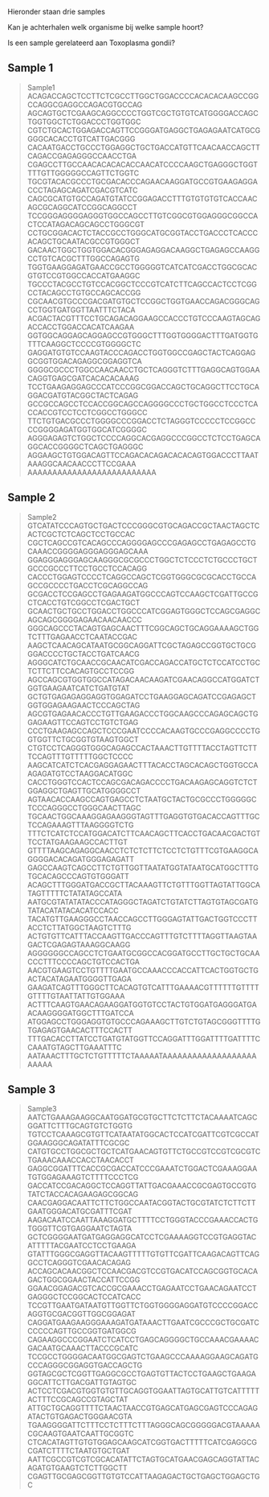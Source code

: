Hieronder staan drie samples

Kan je achterhalen welk organisme bij welke sample hoort?

Is een sample gerelateerd aan Toxoplasma gondii?

## Sample 1
>Sample1
ACAGACCAGCTCCTTCTCGCCTTGGCTGGACCCCACACACAAGCCGGCCAGGCGAGGCCAGACGTGCCAG
AGCAGTGCTCGAAGCAGGCCCCTGGTCGCTGTGTCATGGGGACCAGCTGGTGGCTCTGGACCCTGGTGGC
CGTCTGCACTGGAGACCAGTTCCGGGATGAGGCTGAGAGAATCATGCGGGGCACACCTGTCATTGACGGG
CACAATGACCTGCCCTGGAGGCTGCTGACCATGTTCAACAACCAGCTTCAGACCGAGAGGGCCAACCTGA
CGAGCCTTGCCAACACACACACCAACATCCCCAAGCTGAGGGCTGGTTTTGTTGGGGGCCAGTTCTGGTC
TGCGTACACGCCCTGCGACACCCAGAACAAGGATGCCGTGAAGAGGACCCTAGAGCAGATCGACGTCATC
CAGCGCATGTGCCAGATGTATCCGGAGACCTTTGTGTGTGTCACCAACAGCGCAGGCATCCGGCAGGCCT
TCCGGGAGGGGAGGGTGGCCAGCCTTGTCGGCGTGGAGGGCGGCCACTCCATAGACAGCAGCCTGGGCGT
CCTGCGGACACTCTACCGCCTGGGCATGCGGTACCTGACCCTCACCCACAGCTGCAATACGCCGTGGGCT
GACAACTGGCTGGTGGACACGGGAGAGGACAAGGCTGAGAGCCAAGGCCTGTCACGCTTTGGCCAGAGTG
TGGTGAAGGAGATGAACCGCCTGGGGGTCATCATCGACCTGGCGCACGTGTCCGTGGCCACCATGAAGGC
TGCCCTACGCCTGTCCACGGCTCCCGTCATCTTCAGCCACTCCTCGGCCTACAGCCTGTGCCAGCACCGG
CGCAACGTGCCCGACGATGTGCTCCGGCTGGTGAACCAGACGGGCAGCCTGGTGATGGTTAATTTCTACA
ACGACTACGTTTCCTGCAGACAGGAAGCCACCCTGTCCCAAGTAGCAGACCACCTGGACCACATCAAGAA
GGTGGCAGGAGCAGGAGCCGTGGGCTTTGGTGGGGACTTTGATGGTGTTTCAAGGCTCCCCGTGGGGCTC
GAGGATGTGTCCAAGTACCCAGACCTGGTGGCCGAGCTACTCAGGAGGCGGTGGACAGAGGCGGAGGTCA
GGGGCGCCCTGGCCAACAACCTGCTCAGGGTCTTTGAGGCAGTGGAACAGGTGAGCGATCACACACAAAG
TCCTGAAGAGGAGCCCATCCCGGCGGACCAGCTGCAGGCTTCCTGCAGGACGATGTACGGCTACTCAGAG
GCCGCCAGCCTCCACCGGCAGCCAGGGGCCCTGCTGGCCTCCCTCACCACCGTCCTCCTCGGCCTGGGCC
TTCTGTGACGCCCTGGGGCCCGGACCTCTAGGGTCCCCCTCCGGCCCCGGGGAGATGGTGGCATCGGGGC
AGGGAGAGTCTGGCTCCCCAGGCACGAGGCCCGGCCTCTCCTGAGCAGGCACCGGGGCTCAGCTGAGGGC
AGGAAGCTGTGGACAGTTCCAGACACAGACACACAGTGGACCCTTAATAAAGGCAACAACCCTTCCGAAA
AAAAAAAAAAAAAAAAAAAAAAAAAA

## Sample 2
>Sample2
GTCATATCCCAGTGCTGACTCCCGGGCGTGCAGACCGCTAACTAGCTCACTCGCTCTCAGCTCCTGCCAC
CGCTCAGCCGTCACAGCCCAGGGGAGCCCGAGAGCCTGAGAGCCTGCAAACCGGGGAGGGAGGGAGCAAA
GGAGGGAGGGAGCAAGGGCGCGCCCTGGCTCTCCCTCTGCCCTGCTGCCCGCCCTTCCTGCCTCCACAGG
CACCCTGGAGTCCCCTCAGGCCAGCTCGGTGGGCGCGCACCTGCCAGCCGCCCCTGACCTCGCAGGCCAG
GCGACCTCCGAGCCTGAGAAGATGGCCCAGTCCAAGCTCGATTGCCGCTCACCTGTCGGCCTCGACTGCT
GCAACTGCTGCCTGGACCTGGCCCATCGGAGTGGGCTCCAGCGAGGCAGCAGCGGGGAGAACAACAACCC
GGGCAGCCCTACAGTGAGCAACTTTCGGCAGCTGCAGGAAAAGCTGGTCTTTGAGAACCTCAATACCGAC
AAGCTCAACAGCATAATGCGGCAGGATTCGCTAGAGCCGGTGCTGCGGGACCCCTGCTACCTGATCAACG
AGGGCATCTGCAACCGCAACATCGACCAGACCATGCTCTCCATCCTGCTCTTCTTCCACAGTGCCTCCGG
AGCCAGCGTGGTGGCCATAGACAACAAGATCGAACAGGCCATGGATCTGGTGAAGAATCATCTGATGTAT
GCTGTGAGAGAGGAGGTGGAGATCCTGAAGGAGCAGATCCGAGAGCTGGTGGAGAAGAACTCCCAGCTAG
AGCGTGAGAACACCCTGTTGAAGACCCTGGCAAGCCCAGAGCAGCTGGAGAAGTTCCAGTCCTGTCTGAG
CCCTGAAGAGCCAGCTCCCGAATCCCCACAAGTGCCCGAGGCCCCTGGTGGTTCTGCGGTGTAAGTGGCT
CTGTCCTCAGGGTGGGCAGAGCCACTAAACTTGTTTTACCTAGTTCTTTCCAGTTTGTTTTTGGCTCCCC
AAGCATCATCTCACGAGGAGAACTTTACACCTAGCACAGCTGGTGCCAAGAGATGTCCTAAGGACATGGC
CACCTGGGTCCACTCCAGCGACAGACCCCTGACAAGAGCAGGTCTCTGGAGGCTGAGTTGCATGGGGCCT
AGTAACACCAAGCCAGTGAGCCTCTAATGCTACTGCGCCCTGGGGGCTCCCAGGGCCTGGGCAACTTAGC
TGCAACTGGCAAAGGAGAAGGGTAGTTTGAGGTGTGACACCAGTTTGCTCCAGAAAGTTTAAGGGGTCTG
TTTCTCATCTCCATGGACATCTTCAACAGCTTCACCTGACAACGACTGTTCCTATGAAGAAGCCACTTGT
GTTTTAAGCAGAGGCAACCTCTCTCTTCTCCTCTGTTTCGTGAAGGCAGGGGACACAGATGGGAGAGATT
GAGCCAAGTCAGCCTTCTGTTGGTTAATATGGTATAATGCATGGCTTTGTGCACAGCCCAGTGTGGGATT
ACAGCTTTGGGATGACCGCTTACAAAGTTCTGTTTGGTTAGTATTGGCATAGTTTTTCTATATAGCCATA
AATGCGTATATATACCCATAGGGCTAGATCTGTATCTTAGTGTAGCGATGTATACATATACACATCCACC
TACATGTTGAAGGGCCTAACCAGCCTTGGGAGTATTGACTGGTCCCTTACCTCTTATGGCTAAGTCTTTG
ACTGTGTTCATTTACCAAGTTGACCCAGTTTGTCTTTTAGGTTAAGTAAGACTCGAGAGTAAAGGCAAGG
AGGGGGGCCAGCCTCTGAATGCGGCCACGGATGCCTTGCTGCTGCAACCCTTTCCCCAGCTGTCCACTGA
AACGTGAAGTCCTGTTTTGAATGCCAAACCCACCATTCACTGGTGCTGACTACATAGAATGGGGTTGAGA
GAAGATCAGTTTGGGCTTCACAGTGTCATTTGAAAACGTTTTTTGTTTTGTTTTGTAATTATTGTGGAAA
ACTTTCAAGTGAACAGAAGGATGGTGTCCTACTGTGGATGAGGGATGAACAAGGGGATGGCTTTGATCCA
ATGGAGCCTGGGAGGTGTGCCCAGAAAGCTTGTCTGTAGCGGGTTTTGTGAGAGTGAACACTTTCCACTT
TTTGACACCTTATCCTGATGTATGGTTCCAGGATTTGGATTTTGATTTTCCAAATGTAGCTTGAAATTTC
AATAAACTTTGCTCTGTTTTTCTAAAAATAAAAAAAAAAAAAAAAAAAAAAAA

## Sample 3
>Sample3
AATCTGAAAGAAGGCAATGGATGCGTGCTTCTCTTCTACAAAATCAGCGGATTCTTTGCAGTGTCTGGTG
TGTCCTCAAAGCGTGTTCATAATATGGCACTCCATCGATTCGTCGCCATGGAAGGGCAGATATTTCGCGC
CATGTGCCTGGCGCTGCTCATGAACAGTGTTCTGCCGTCCGTCGCGTCTGAAACAAACCACCTAACACCT
GAGGCGGATTTCACCGCGACCATCCCGAAATCTGGACTCGAAAGGAATGTGGAGAAAGTCTTTTCCCTCG
GACCATCCGACAGGCTCCAGGTTATTGACGAAACCGCGAGTGCCGTGTATCTACCACAGAAGAGCGGCAG
CAACGAGGACAATTCTTCTGGCCAATACGGTACTGCGTATCTCTTCTTGAATGGGACATGCGATTTCGAT
AAGACAATCCAATTAAAGGATGCTTTTCCTGGGTACCCGAAACCACTGTGGGTTCGTGAGGAATCTAGTA
GCTCGGGGAATGATGAGGAGGCATCCTCGAAAAGGTCCGTGAGGTACATTTTTACGAATCCTCCTGAAGA
GTATTTGGGCGAGGTTACAAGTTTTTGTGTTCGATTCAAGACAGTTCAGGCCTCAGGGTCGAACACAGAG
ACCAGCACAACGGCTCCAACGACGTCCGTGACATCCAGCGGTGCACAGACTGGCGGAACTACCATTCCGG
GGAACGGAGACGTCACCGCGAAACCTGAGAATCCTGAACAGAATCCTGAGGGCTCCGGCACTCCATCACC
TCCGTTGAATGATAATGTTGGTTCTGGTGGGGAGGATGTCCCCGGACCAGGTGCGACGGTTGGCGGAGAT
CAGGATGAAGAAGGGAAAGATGATAAACTTGAATCGCCCGCTGCGATCCCCCCAGTTGCCGGTGATGGCG
CAGAAGGCCCGGAATCTCATCCTGAGCAGGGGCTGCCAAACGAAAACGACAATGCAAACTTACCCGCATC
TCCGCCTGGGGACAATGGCGAGTCTGAAGCCCAAAAGGAAGCAGATGCCCAGGGCGGAGGTGACCAGCTG
GGTAGCGCTCGGTTGAGGCGCCTGAGTGTTACTCCTGAAGCTGAAGAGGCATTCTTGACGATTGTAGTGC
ACTCCTCGACGTGGTGTGTTGCAGGTGGAATTAGTGCATTGTCATTTTTACTTTCCGCAGCCGTAGCTAT
ATTGCTGCAGGTTTTCTAACTAACCGTGAGCATGAGCGAGTCCCAGAGATACTGTGAGACTGGGAACGTA
TGAAGGGGATTCTTTCCTCTTTCTTTAGGGCAGCGGGGGACGTAAAAACGCAAGTGAATCAATTGCGGTC
CTCACATAGTTGTGTGGAGCAAGCATCGGTGACTTTTTCATCGAGGCGCGATCTTTTCTAATGTGCTGAT
AATTCGCCGTCGTCGCACATATTCTAGTGCATGAACGAGCAGGTATTACAGATGTGAAGTCTCTTGGCTT
CGAGTTGCGAGCGGTTGTGTCCATTAAGAGACTGCTGAGCTGGAGCTGC

